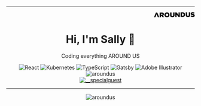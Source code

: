 <hr />
<div align="right">
  <img src="assets/images/logo.png" alt="aroundus" height="14" />
</div>
<h1 align="center">Hi, I'm Sally 👋</h1>
<p align="center">Coding everything AROUND US</p>
<div align="center">
  <img src="https://cdn.jsdelivr.net/npm/simple-icons@3.0.1/icons/react.svg" alt="React" height="40" width="40" />
  <img src="https://cdn.jsdelivr.net/npm/simple-icons@3.0.1/icons/kubernetes.svg" alt="Kubernetes" height="40" width="40" />
  <img src="https://cdn.jsdelivr.net/npm/simple-icons@3.0.1/icons/typescript.svg" alt="TypeScript" height="40" width="40" />
  <img src="https://cdn.jsdelivr.net/npm/simple-icons@3.0.1/icons/gatsby.svg" alt="Gatsby" height="40" width="40" />
  <img src="https://cdn.jsdelivr.net/npm/simple-icons@3.0.1/icons/adobeillustrator.svg" alt="Adobe Illustrator" height="40" width="40" />
</div>
<div align="center">
  <img src="https://github-readme-stats.vercel.app/api?username=aroundus&icon_color=9e9e9e&text_color=616161&hide_border=true&hide_title=true&show_icons=true&hide_rank=true&include_all_commits=true" alt="aroundus" />
</div>
<div align="center">
  <a href="https://instagram.com/__specialguest" target="_blank">
    <img src="https://cdn.jsdelivr.net/npm/simple-icons@3.0.1/icons/instagram.svg" alt="__specialguest" height="28" width="28" />
  </a>
</div>
<hr />
<div align="center">
  <img src="https://komarev.com/ghpvc/?username=aroundus&style=plastic&label=Stalker+visits" alt="aroundus" />
</div>
